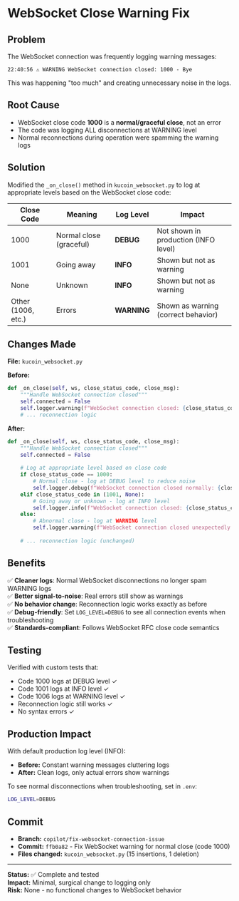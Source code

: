 # WebSocket Close Warning Fix

## Problem
The WebSocket connection was frequently logging warning messages:
```
22:40:56 ⚠️ WARNING WebSocket connection closed: 1000 - Bye
```

This was happening "too much" and creating unnecessary noise in the logs.

## Root Cause
- WebSocket close code **1000** is a **normal/graceful close**, not an error
- The code was logging ALL disconnections at WARNING level
- Normal reconnections during operation were spamming the warning logs

## Solution
Modified the `_on_close()` method in `kucoin_websocket.py` to log at appropriate levels based on the WebSocket close code:

| Close Code | Meaning | Log Level | Impact |
|------------|---------|-----------|---------|
| 1000 | Normal close (graceful) | **DEBUG** | Not shown in production (INFO level) |
| 1001 | Going away | **INFO** | Shown but not as warning |
| None | Unknown | **INFO** | Shown but not as warning |
| Other (1006, etc.) | Errors | **WARNING** | Shown as warning (correct behavior) |

## Changes Made
**File:** `kucoin_websocket.py`

**Before:**
```python
def _on_close(self, ws, close_status_code, close_msg):
    """Handle WebSocket connection closed"""
    self.connected = False
    self.logger.warning(f"WebSocket connection closed: {close_status_code} - {close_msg}")
    # ... reconnection logic
```

**After:**
```python
def _on_close(self, ws, close_status_code, close_msg):
    """Handle WebSocket connection closed"""
    self.connected = False
    
    # Log at appropriate level based on close code
    if close_status_code == 1000:
        # Normal close - log at DEBUG level to reduce noise
        self.logger.debug(f"WebSocket connection closed normally: {close_status_code} - {close_msg}")
    elif close_status_code in (1001, None):
        # Going away or unknown - log at INFO level
        self.logger.info(f"WebSocket connection closed: {close_status_code} - {close_msg}")
    else:
        # Abnormal close - log at WARNING level
        self.logger.warning(f"WebSocket connection closed unexpectedly: {close_status_code} - {close_msg}")
    
    # ... reconnection logic (unchanged)
```

## Benefits
✅ **Cleaner logs**: Normal WebSocket disconnections no longer spam WARNING logs  
✅ **Better signal-to-noise**: Real errors still show as warnings  
✅ **No behavior change**: Reconnection logic works exactly as before  
✅ **Debug-friendly**: Set `LOG_LEVEL=DEBUG` to see all connection events when troubleshooting  
✅ **Standards-compliant**: Follows WebSocket RFC close code semantics  

## Testing
Verified with custom tests that:
- Code 1000 logs at DEBUG level ✓
- Code 1001 logs at INFO level ✓
- Code 1006 logs at WARNING level ✓
- Reconnection logic still works ✓
- No syntax errors ✓

## Production Impact
With default production log level (INFO):
- **Before:** Constant warning messages cluttering logs
- **After:** Clean logs, only actual errors show warnings

To see normal disconnections when troubleshooting, set in `.env`:
```bash
LOG_LEVEL=DEBUG
```

## Commit
- **Branch:** `copilot/fix-websocket-connection-issue`
- **Commit:** `ffb0a82` - Fix WebSocket warning for normal close (code 1000)
- **Files changed:** `kucoin_websocket.py` (15 insertions, 1 deletion)

---

**Status:** ✅ Complete and tested  
**Impact:** Minimal, surgical change to logging only  
**Risk:** None - no functional changes to WebSocket behavior
